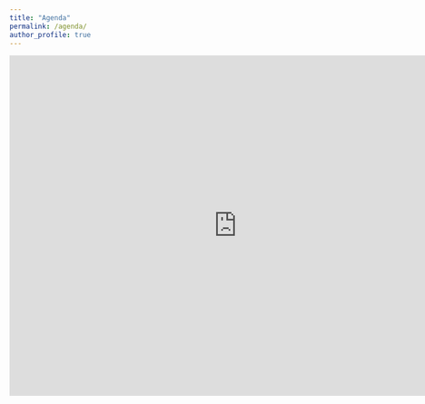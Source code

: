 ```yaml
---
title: "Agenda"
permalink: /agenda/
author_profile: true
---
```


<html>
<iframe src="https://calendar.google.com/calendar/embed?showTitle=0&amp;showPrint=0&amp;height=600&amp;wkst=2&amp;bgcolor=%23FFFFFF&amp;src=sebastien.mosser%40gmail.com&amp;color=%2328754E&amp;src=rpkkjb7ljhvu3ecq127und3vbg%40group.calendar.google.com&amp;color=%23AB8B00&amp;src=i3duhqulnf42qfj8m59285hdn4%40group.calendar.google.com&amp;color=%23B1440E&amp;src=fuasrec79vdf65boonfmo9cn5k%40group.calendar.google.com&amp;color=%23182C57&amp;ctz=America%2FToronto" style="border-width:0" width="800" height="600" frameborder="0" scrolling="no"></iframe>
<html>
